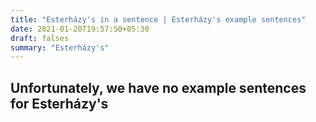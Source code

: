 ```yaml
---
title: "Esterházy's in a sentence | Esterházy's example sentences"
date: 2021-01-20T19:57:50+05:30
draft: falses
summary: "Esterházy's"
---
```

## Unfortunately, we have no example sentences for Esterházy's                 
